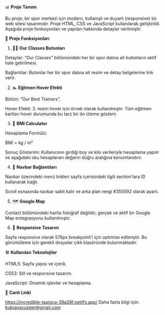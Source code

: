 📊 **Proje Tanımı**

Bu proje, bir spor merkezi için modern, kullanışlı ve duyarlı (responsive) bir web sitesi tasarımıdır. Proje HTML, CSS ve JavaScript kullanılarak geliştirildi. Aşağıda proje fonksiyonları ve yapıları hakkında detaylar verilmiştir.

🔧 **Proje Fonksiyonları**

1. 🏋‍♀️ **Our Classes Butonları**

Detaylar: “Our Classes” bölümündeki her bir spor dalına ait butonların aktif hale getirilmesi.

Bağlantılar: Butonlar her bir spor dalına ait resim ve detay belgelerine link verir.

2. 🏊 **Eğitmen Hover Efekti**

Bölüm: “Our Best Trainers”.

Hover Efekti: 3. resim hover için örnek olarak kullanılmıştır. Tüm eğitmen kartları hover durumunda bu tarz bir ön izleme gösterir.

3. 🔢 **BMI Calculator**

Hesaplama Formülü:

BMI = kg / m²

Sonuç Gösterimi: Kullanıcının girdiği boy ve kilo verileriyle hesaplama yapılır ve aşağıdaki oku hesaplanan değerin doğru aralığına konumlandırır.

4. 🔗 **Navbar Bağlantıları**

Navbar üzerindeki menü linkleri sayfa içerisindeki ilgili section'lara ID kullanarak bağlı.

Scroll esnasında navbar sabit kalır ve arka plan rengi #355592 olarak ayarlı.

5. 🗺️ **Google Map**

Contact bölümündeki harita fotoğraf değildir; gerçek ve aktif bir Google Map entegrasyonu kullanılmıştır.

6. 🔄 **Responsive Tasarım**

Sayfa responsive olarak 576px breakpoint'i için optimize edilmiştir. Bu görüntüleme için gerekli dosyalar çıktı klasöründe bulunmaktadır.

🛠️ **Kullanılan Teknolojiler**

HTML5: Sayfa yapısı ve içerik.

CSS3: Stil ve responsive tasarım.

JavaScript: Dinamik işlevler ve hesaplama.


🔐 **Canlı Linki**

https://incredible-tapioca-39a39f.netlify.app/
Daha fazla bilgi için: kubrayavuzeer@gmail.com
